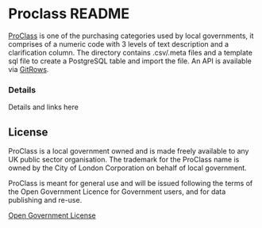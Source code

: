 # Proclass README

[ProClass](http://www.proclass.org.uk) is one of the purchasing categories used by local governments, it comprises of a numeric code with 3 levels of text description and a clarification column. The directory contains .csv/.meta files and a template sql file to create a PostgreSQL table and import the file. An API is available via [GitRows](https://gitrows.com/). 


### Details

Details and links here

## License
ProClass is a local government owned and is made freely available to any UK public sector organisation. The trademark for the ProClass name is owned by the City of London Corporation on behalf of local government.

ProClass is meant for general use and will be issued following the terms of the Open Government Licence for Government users, and for data publishing and re-use.

[Open Government License](http://www.nationalarchives.gov.uk/doc/open-government-licence/version/3/)
